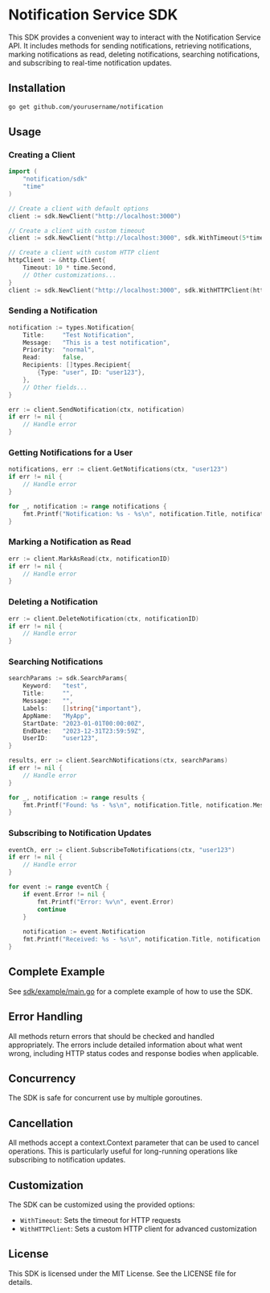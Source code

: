 # Notification Service SDK

This SDK provides a convenient way to interact with the Notification Service API. It includes methods for sending notifications, retrieving notifications, marking notifications as read, deleting notifications, searching notifications, and subscribing to real-time notification updates.

## Installation

```bash
go get github.com/yourusername/notification
```

## Usage

### Creating a Client

```go
import (
    "notification/sdk"
    "time"
)

// Create a client with default options
client := sdk.NewClient("http://localhost:3000")

// Create a client with custom timeout
client := sdk.NewClient("http://localhost:3000", sdk.WithTimeout(5*time.Second))

// Create a client with custom HTTP client
httpClient := &http.Client{
    Timeout: 10 * time.Second,
    // Other customizations...
}
client := sdk.NewClient("http://localhost:3000", sdk.WithHTTPClient(httpClient))
```

### Sending a Notification

```go
notification := types.Notification{
    Title:     "Test Notification",
    Message:   "This is a test notification",
    Priority:  "normal",
    Read:      false,
    Recipients: []types.Recipient{
        {Type: "user", ID: "user123"},
    },
    // Other fields...
}

err := client.SendNotification(ctx, notification)
if err != nil {
    // Handle error
}
```

### Getting Notifications for a User

```go
notifications, err := client.GetNotifications(ctx, "user123")
if err != nil {
    // Handle error
}

for _, notification := range notifications {
    fmt.Printf("Notification: %s - %s\n", notification.Title, notification.Message)
}
```

### Marking a Notification as Read

```go
err := client.MarkAsRead(ctx, notificationID)
if err != nil {
    // Handle error
}
```

### Deleting a Notification

```go
err := client.DeleteNotification(ctx, notificationID)
if err != nil {
    // Handle error
}
```

### Searching Notifications

```go
searchParams := sdk.SearchParams{
    Keyword:   "test",
    Title:     "",
    Message:   "",
    Labels:    []string{"important"},
    AppName:   "MyApp",
    StartDate: "2023-01-01T00:00:00Z",
    EndDate:   "2023-12-31T23:59:59Z",
    UserID:    "user123",
}

results, err := client.SearchNotifications(ctx, searchParams)
if err != nil {
    // Handle error
}

for _, notification := range results {
    fmt.Printf("Found: %s - %s\n", notification.Title, notification.Message)
}
```

### Subscribing to Notification Updates

```go
eventCh, err := client.SubscribeToNotifications(ctx, "user123")
if err != nil {
    // Handle error
}

for event := range eventCh {
    if event.Error != nil {
        fmt.Printf("Error: %v\n", event.Error)
        continue
    }
    
    notification := event.Notification
    fmt.Printf("Received: %s - %s\n", notification.Title, notification.Message)
}
```

## Complete Example

See [sdk/example/main.go](example/main.go) for a complete example of how to use the SDK.

## Error Handling

All methods return errors that should be checked and handled appropriately. The errors include detailed information about what went wrong, including HTTP status codes and response bodies when applicable.

## Concurrency

The SDK is safe for concurrent use by multiple goroutines.

## Cancellation

All methods accept a context.Context parameter that can be used to cancel operations. This is particularly useful for long-running operations like subscribing to notification updates.

## Customization

The SDK can be customized using the provided options:

- `WithTimeout`: Sets the timeout for HTTP requests
- `WithHTTPClient`: Sets a custom HTTP client for advanced customization

## License

This SDK is licensed under the MIT License. See the LICENSE file for details.
